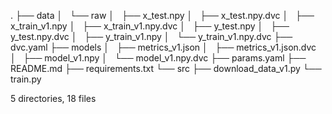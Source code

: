 .
├── data
│   └── raw
│       ├── x_test.npy
│       ├── x_test.npy.dvc
│       ├── x_train_v1.npy
│       ├── x_train_v1.npy.dvc
│       ├── y_test.npy
│       ├── y_test.npy.dvc
│       ├── y_train_v1.npy
│       └── y_train_v1.npy.dvc
├── dvc.yaml
├── models
│   ├── metrics_v1.json
│   ├── metrics_v1.json.dvc
│   ├── model_v1.npy
│   └── model_v1.npy.dvc
├── params.yaml
├── README.md
├── requirements.txt
└── src
    ├── download_data_v1.py
    └── train.py

5 directories, 18 files
